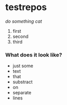 # testrepos
*do something cat*
1. first
2. second
3. third
### What does it look like?
* just some
* text
* that
* substract
* on
* separate
* lines
